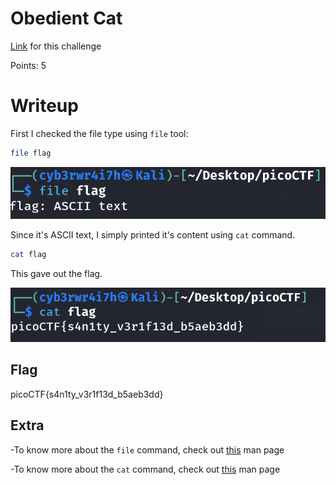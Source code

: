# Obedient Cat
[Link](https://play.picoctf.org/practice/challenge/147?category=5&page=1) for this challenge

Points: 5

# Writeup
First I checked the file type using `file` tool:
```bash
file flag
```

![Obedient_cat1.png](Images/Obedient_cat1.png)

Since it's ASCII text, I simply printed it's content using `cat` command.
```bash
cat flag
```
This gave out the flag.

![Obedient_cat2.png](Images/Obedient_cat2.png)

## Flag
picoCTF{s4n1ty_v3r1f13d_b5aeb3dd}

## Extra

-To know more about the `file` command, check out [this](https://www.man7.org/linux/man-pages/man1/file.1.html) man page

-To know more about the `cat` command, check out [this](https://man7.org/linux/man-pages/man1/cat.1.html) man page
